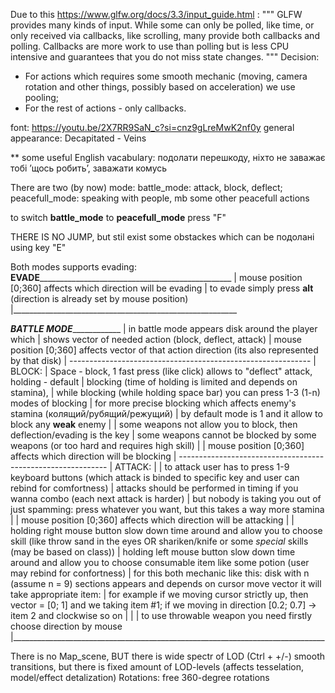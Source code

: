 Due to this https://www.glfw.org/docs/3.3/input_guide.html :
"""
GLFW provides many kinds of input. While some can only be polled, like time,
or only received via callbacks, like scrolling, many provide both callbacks and
polling. Callbacks are more work to use than polling but is less CPU intensive
and guarantees that you do not miss state changes.
"""
Decision:
- For actions which requires some smooth mechanic (moving, camera rotation and
    other things, possibly based on acceleration) we use pooling;
- For the rest of actions - only callbacks.

font: https://youtu.be/2X7RR9SaN_c?si=cnz9gLreMwK2nf0y
general appearance: Decapitated - Veins


** some useful English vacabulary: подолати перешкоду, ніхто не заважає тобі ʼщось робитьʼ, заважати комусь

There are two (by now) mode:
battle_mode: attack, block, deflect;
peacefull_mode: speaking with people, mb some other peacefull actions

to switch __battle_mode__ to __peacefull_mode__ press "F"


THERE IS NO JUMP, but stil exist some obstackes which can be подолані using key "E"

Both modes supports evading:
__EVADE__________________________________________________
| mouse position [0;360] affects which direction will be evading
| to evade simply press __alt__ (direction is already set by mouse position)
|________________________________________________________

_________________BATTLE MODE_____________________________
| in battle mode appears disk around the player which
|      shows vector of needed action (block, deflect, attack)
| mouse position [0;360] affects vector of that action direction (its also represented by that disk)
| ------------------------------------------------------------
| BLOCK:
| Space - block, 1 fast press (like click) allows to "deflect" attack, holding - default
|       blocking (time of holding is limited and depends on stamina),
| while blocking (while holding space bar) you can press 1-3 (1-n) modes of blocking
|       for more precise blocking which affects enemy's stamina (колящий/рубящий/режущий)
| by default mode is 1 and it allow to block any __weak__ enemy
|
| some weapons not allow you to block, then deflection/evading is the key
| some weapons cannot be blocked by some weapons (or too hard and requires high skill)
|
| mouse position [0;360] affects which direction will be blocking
| ------------------------------------------------------------
| ATTACK:
|
| to attack user has to press 1-9 keyboard buttons (which attack is binded to specific key and user can rebind for comfortness)
| attacks should be performed in timing if you wanna combo (each next attack is harder)
| but nobody is taking you out of just spamming: press whatever you want, but this takes a way more stamina
|
| mouse position [0;360] affects which direction will be attacking
|
| holding right mouse button slow down time around and allow you to choose skill (like throw sand in the eyes OR shariken/knife or some _special_ skills (may be based on class))
| holding left mouse button slow down time around and allow you to choose consumable item like some potion (user may rebind for confortness)
|   for this both mechanic like this: disk with n (assume n = 9) sections appears and depends on cursor move vector it will take appropriate item:
|      for example if we moving cursor strictly up, then vector = [0; 1] and we taking item #1; if we moving in direction [0.2; 0.7] -> item 2 and clockwise so on
|
|
| to use throwable weapon you need firstly choose direction by mouse
|______________________________________________________________________________


There is no Map_scene, BUT there is wide spectr of LOD (Ctrl + +/-)
smooth transitions, but there is fixed amount of LOD-levels
(affects tesselation, model/effect detalization)
Rotations: free 360-degree rotations


